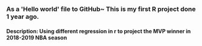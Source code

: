 ### As a 'Hello world' file to GitHub~ This is my first R project done 1 year ago.
#### Description: Using different regression in r to project the MVP winner in 2018-2019 NBA season
